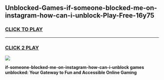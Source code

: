 
## Unblocked-Games-if-someone-blocked-me-on-instagram-how-can-i-unblock-Play-Free-16y75
<h3>
<a href="https://premium76.site?title=if-someone-blocked-me-on-instagram-how-can-i-unblock&ref=18A1">CLICK TO PLAY</a></h3>
<hr>

<h3>
<a href="https://premium76.site?title=if-someone-blocked-me-on-instagram-how-can-i-unblock&ref=18A1">CLICK 2 PLAY</a>
  
</h3>

<a href="https://premium76.site?title=if-someone-blocked-me-on-instagram-how-can-i-unblock&ref=18A1"><img src="https://clearcache.store/games.png"></a>


**if-someone-blocked-me-on-instagram-how-can-i-unblock games unblocked: Your Gateway to Fun and Accessible Online Gaming**

